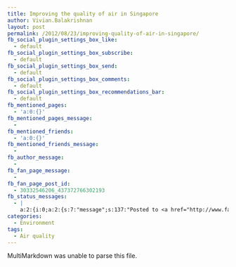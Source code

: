 ```yaml
---
title: Improving the quality of air in Singapore
author: Vivian.Balakrishnan
layout: post
permalink: /2012/08/23/improving-quality-of-air-in-singapore/
fb_social_plugin_settings_box_like:
  - default
fb_social_plugin_settings_box_subscribe:
  - default
fb_social_plugin_settings_box_send:
  - default
fb_social_plugin_settings_box_comments:
  - default
fb_social_plugin_settings_box_recommendations_bar:
  - default
fb_mentioned_pages:
  - 'a:0:{}'
fb_mentioned_pages_message:
  - 
fb_mentioned_friends:
  - 'a:0:{}'
fb_mentioned_friends_message:
  - 
fb_author_message:
  - 
fb_fan_page_message:
  - 
fb_fan_page_post_id:
  - 30332546206_437372766302193
fb_status_messages:
  - |
    a:2:{i:0;a:2:{s:7:"message";s:137:"Posted to <a href="http://www.facebook.com/30332546206/posts/437372766302193" target="_blank">Vivian Balakrishnan's Facebook Timeline</a>";s:5:"error";s:0:"";}i:1;a:2:{s:7:"message";s:279:"Failed posting to your Facebook Timeline. Error: {"message":"(#3502) Object at URL http://vivian.balakrishnan.sg/2012/08/23/improving-quality-of-air-in-singapore/ has og:type of 'website'. The property 'article' requires an object of og:type 'article'. ","type":"OAuthException"}";s:5:"error";s:1:"1";}}
categories:
  - Environment
tags:
  - Air quality
---
```

MultiMarkdown was unable to parse this file.
